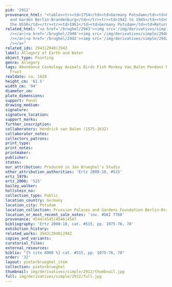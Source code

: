 ```yaml
---
pid: '2912'
provenance_html: "<table><tr><td>1754</td><td>Germany Potsdam</td><td>Prussian Castle
  and Garden Berlin-Brandenburg</td></tr><tr><td>1942 to 1945</td><td>Germany Rheinsberg</td><td></td></tr><tr><td>1958</td><td>Russia</td><td>In
  the USSR</td></tr><tr><td>1961</td><td>Germany Potsdam</td><td>Returned to Potsdam</td></tr></table>"
related_html: "<a href='/brughel/2943'><img src='/img/derivatives/simple/2943/thumbnail.jpg'
  /></a>|<a href='/brughel/2940'><img src='/img/derivatives/simple/2940/thumbnail.jpg'
  /></a>|<a href='/brughel/2942'><img src='/img/derivatives/simple/2942/thumbnail.jpg'
  /></a>"
related_ids: 2943|2940|2942
label: Allegory of Earth and Water
object_type: Painting
genre: Allegory
tags: Abundance Cosmology Animals Birds Fish Monkey Van_Balen Pendant Nude Putti Landscape
  Fruit
realdate: ca. 1620
height_cm: '61.5'
width_cm: '94'
diameter_cm: 
plate_dimensions: 
support: Panel
drawing_medium: 
signature: 
signature_location: 
support_marks: 
further_inscription: 
collaborators: Hendrick van Balen (1575-1632)
collaborator_notes: 
collectors_patrons: 
print_type: 
print_notes: 
printmaker: 
publisher: 
states: 
our_attribution: Produced in Jan Brueghel's Studio
other_attribution_authorities: 'Ertz 2008-10, #515'
ertz_1979: 
ertz_2008: '515'
bailey_walker: 
hollstein_no: 
collection_type: Public
location_country: Germany
location_city: Potsdam
location_collection: Prussian Palaces and Gardens Foundation Berlin-Brandenburg
location_or_most_recent_sale_notes: 'inv. #GKI 7760'
provenance: 4544|4545|4546|4547
bibliography: 'Ertz 2008-10, cat. #515, pp. 1075-76, 78'
exhibition_history: 
related_works: 2943|2940|2942
copies_and_variants: 
curatorial_files: 
external_resources: 
biblio: "{% cite 8900 %} cat. #515, pp. 1075-76, 78"
order: '32'
layout: pieterbrueghel_item
collection: pieterbrueghel
thumbnail: img/derivatives/simple/2912/thumbnail.jpg
full: img/derivatives/simple/2912/full.jpg
---
```

